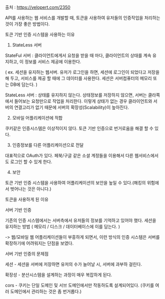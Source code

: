 출처 : https://velopert.com/2350



API를 사용하는 웹 서비스를 개발할 때, 토큰을 사용하여 유저들의 인증작업을 처리하는 것이 가장 좋은 방법이다.



토큰 기반 인증 시스템을 사용하는 이유



 1. StateLess 서버 

StateFul 서버 : 클라이언트에게서 요청을 받을 때 마다, 클라이언트의 상태를 계속 유지하고, 이 정보를 서비스 제공에 이용한다.

( ex. 세션을 유지하는 웹서버. 유저가 로그인을 하면, 세션에 로그인이 되었다고 저장을 해 두고, 서비스를 제공 할 때에 그 데이터를 사용한다. 세션은 서버컴퓨터의 메모리 또는 DB에 담는다. )

StateLess 서버 : 상태를 유지하지 않는다. 상태정보를 저장하지 않으면, 서버는 클라쪽에서 들어보는 요청만으로 작업을 처리한다. 이렇게 상태가 없는 경우 클라이언트와 서버의 연결고리가 없기 때문에 서버의 확장성(Scalability)이 높아진다.



2. 모바일 어플리케이션에 적합

쿠키같은 인증시스템은 이상적이지 않다. 토큰 기반 인증으로 번거로움을 해결 할 수 있다.



3. 인증정보를 다른 어플리케이션으로 전달

대표적으로 OAuth가 있다. 페북/구글 같은 소셜 계정들을 이용해서 다른 웹서비스에서도 로그인 할 수 있게 한다.



4. 보안

 토큰 기반 인증 시스템을 사용하여 어플리케이션의 보안을 높일 수 있다.(해킹의 위험에서 벗어나는 것은 아니다.) 



토큰을 사용하게 된 이유



서버 기반 인증

기존의 인증 시스템에서는 서버측에서 유저들의 정보를 기억하고 있어야 했다. 세션을 유지하는 방법 ( 메모리 / 디스크 / 데이터베이스에 이를 담는다. )

-> 웹/모바일 웹 어플리케이션들이 부흥하게 되면서, 이런 방식의 인증 시스템은 서버를 확장하기에 어려워지는 단점을 보였다.



서버 기반 인증의 문제점

세션 - 세션을 서버에 저장하면 유저의 수가 늘어날 시, 서버에 과부하 걸린다.

확장성 - 분산시스템을 설계하는 과정이 매우 복잡하게 된다.

cors - 쿠키는 단일 도메인 및 서브 도메인에서만 작동하도록 설계되어있다. (쿠키를 여러 도메인에서 관리하는 것은 좀 번거롭다.) 


